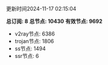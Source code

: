 更新时间2024-11-17 02:15:04

**总订阅: 8**
**总节点: 10430**
**有效节点: 9692**
- v2ray节点: 6386
- trojan节点: 1806
- ss节点: 1494
- ssr节点: 6
